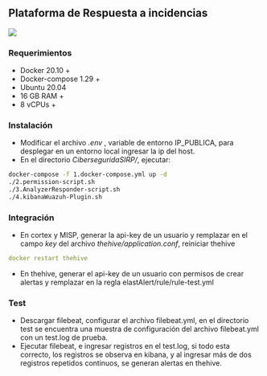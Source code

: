 ## Plataforma de Respuesta a incidencias 

![](https://www.idceconsulting.com/themes/idce/images/logo.png)

### Requerimientos 
- Docker 20.10 +
- Docker-compose 1.29 +
- Ubuntu 20.04
- 16 GB RAM +
- 8 vCPUs +

### Instalación
* Modificar el archivo *.env* , variable de entorno IP_PUBLICA, para desplegar en un entorno local ingresar la ip del host.
* En el directorio *CiberseguridaSIRP/*,  ejecutar:
```bash
docker-compose -f 1.docker-compose.yml up -d
./2.permission-script.sh
./3.AnalyzerResponder-script.sh
./4.kibanaWuazuh-Plugin.sh
```


### Integración 
- En cortex y MISP, generar la api-key de un usuario y remplazar en el campo *key* del archivo *thehive/application.conf*, reiniciar thehive
```yaml
docker restart thehive
```
- En thehive, generar el api-key de un usuario con permisos de crear alertas y remplazar en la regla elastAlert/rule/rule-test.yml

### Test
- Descargar filebeat,  configurar el archivo filebeat.yml, en el directorio test se encuentra una muestra de configuración del archivo filebeat.yml  con un test.log de prueba.
- Ejecutar filebeat, e ingresar registros en el test.log, si todo esta correcto, los registros se observa en kibana, y al ingresar más de dos registros repetidos continuos, se generan alertas en thehive. 
